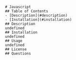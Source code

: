 
    # Javascript
    ## Table of Contents
    - [Description](#description)
    - [Installation](#installation)
    ## Description
    undefined
    ## Installation
    undefined
    ## Usage
    undefined
    ## License
    ## Questions